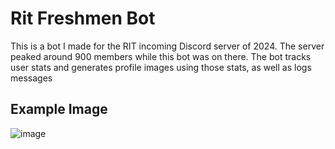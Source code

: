 # Rit Freshmen Bot
This is a bot I made for the RIT incoming Discord server of 2024. The server peaked around 900 members while this bot was on there.
The bot tracks user stats and generates profile images using those stats, as well as logs messages
## Example Image
![image](https://github.com/user-attachments/assets/5fe97cd4-eab7-49eb-aba4-fc15df9a64ea)
